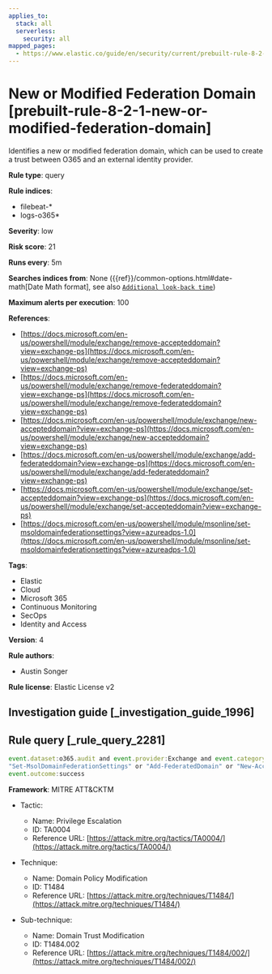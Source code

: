 ```yaml
---
applies_to:
  stack: all
  serverless:
    security: all
mapped_pages:
  - https://www.elastic.co/guide/en/security/current/prebuilt-rule-8-2-1-new-or-modified-federation-domain.html
---
```


# New or Modified Federation Domain [prebuilt-rule-8-2-1-new-or-modified-federation-domain]

Identifies a new or modified federation domain, which can be used to create a trust between O365 and an external identity provider.

**Rule type**: query

**Rule indices**:

* filebeat-*
* logs-o365*

**Severity**: low

**Risk score**: 21

**Runs every**: 5m

**Searches indices from**: None ({{ref}}/common-options.html#date-math[Date Math format], see also [`Additional look-back time`](docs-content://solutions/security/detect-and-alert/create-detection-rule.md#rule-schedule))

**Maximum alerts per execution**: 100

**References**:

* [https://docs.microsoft.com/en-us/powershell/module/exchange/remove-accepteddomain?view=exchange-ps](https://docs.microsoft.com/en-us/powershell/module/exchange/remove-accepteddomain?view=exchange-ps)
* [https://docs.microsoft.com/en-us/powershell/module/exchange/remove-federateddomain?view=exchange-ps](https://docs.microsoft.com/en-us/powershell/module/exchange/remove-federateddomain?view=exchange-ps)
* [https://docs.microsoft.com/en-us/powershell/module/exchange/new-accepteddomain?view=exchange-ps](https://docs.microsoft.com/en-us/powershell/module/exchange/new-accepteddomain?view=exchange-ps)
* [https://docs.microsoft.com/en-us/powershell/module/exchange/add-federateddomain?view=exchange-ps](https://docs.microsoft.com/en-us/powershell/module/exchange/add-federateddomain?view=exchange-ps)
* [https://docs.microsoft.com/en-us/powershell/module/exchange/set-accepteddomain?view=exchange-ps](https://docs.microsoft.com/en-us/powershell/module/exchange/set-accepteddomain?view=exchange-ps)
* [https://docs.microsoft.com/en-us/powershell/module/msonline/set-msoldomainfederationsettings?view=azureadps-1.0](https://docs.microsoft.com/en-us/powershell/module/msonline/set-msoldomainfederationsettings?view=azureadps-1.0)

**Tags**:

* Elastic
* Cloud
* Microsoft 365
* Continuous Monitoring
* SecOps
* Identity and Access

**Version**: 4

**Rule authors**:

* Austin Songer

**Rule license**: Elastic License v2

## Investigation guide [_investigation_guide_1996]



## Rule query [_rule_query_2281]

```js
event.dataset:o365.audit and event.provider:Exchange and event.category:web and event.action:("Set-AcceptedDomain" or
"Set-MsolDomainFederationSettings" or "Add-FederatedDomain" or "New-AcceptedDomain" or "Remove-AcceptedDomain" or "Remove-FederatedDomain") and
event.outcome:success
```

**Framework**: MITRE ATT&CKTM

* Tactic:

    * Name: Privilege Escalation
    * ID: TA0004
    * Reference URL: [https://attack.mitre.org/tactics/TA0004/](https://attack.mitre.org/tactics/TA0004/)

* Technique:

    * Name: Domain Policy Modification
    * ID: T1484
    * Reference URL: [https://attack.mitre.org/techniques/T1484/](https://attack.mitre.org/techniques/T1484/)

* Sub-technique:

    * Name: Domain Trust Modification
    * ID: T1484.002
    * Reference URL: [https://attack.mitre.org/techniques/T1484/002/](https://attack.mitre.org/techniques/T1484/002/)




